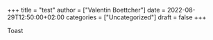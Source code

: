 +++
title = "test"
author = ["Valentin Boettcher"]
date = 2022-08-29T12:50:00+02:00
categories = ["Uncategorized"]
draft = false
+++

Toast